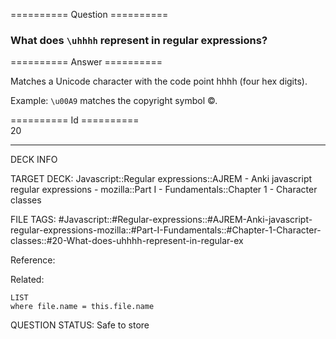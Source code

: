 ========== Question ==========  

### What does `\uhhhh` represent in regular expressions?  

========== Answer ==========  

Matches a Unicode character with the code point hhhh (four hex digits).

Example: `\u00A9` matches the copyright symbol ©.

========== Id ==========  
20

---

DECK INFO

TARGET DECK: Javascript::Regular expressions::AJREM - Anki javascript regular expressions - mozilla::Part I - Fundamentals::Chapter 1 - Character classes

FILE TAGS: #Javascript::#Regular-expressions::#AJREM-Anki-javascript-regular-expressions-mozilla::#Part-I-Fundamentals::#Chapter-1-Character-classes::#20-What-does-uhhhh-represent-in-regular-ex

Reference:

Related:

```dataview
LIST
where file.name = this.file.name
```


QUESTION STATUS: Safe to store
